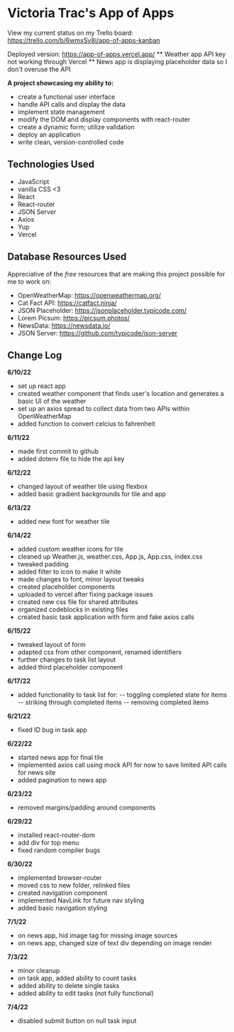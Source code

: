 # Victoria Trac's App of Apps

View my current status on my Trello board: https://trello.com/b/6wmxSy8i/app-of-apps-kanban

Deployed version: https://app-of-apps.vercel.app/
** Weather app API key not working through Vercel
** News app is displaying placeholder data so I don't overuse the API

**A project showcasing my ability to:**
- create a functional user interface
- handle API calls and display the data
- implement state management
- modify the DOM and display components with react-router
- create a dynamic form; utilize validation
- deploy an application
- write clean, version-controlled code

## Technologies Used
- JavaScript
- vanilla CSS <3
- React
- React-router
- JSON Server
- Axios
- Yup
- Vercel

## Database Resources Used
Appreciative of the *free* resources that are making this project possible for me to work on:
- OpenWeatherMap: https://openweathermap.org/
- Cat Fact API: https://catfact.ninja/
- JSON Placeholder: https://jsonplaceholder.typicode.com/
- Lorem Picsum: https://picsum.photos/
- NewsData: https://newsdata.io/
- JSON Server: https://github.com/typicode/json-server

## Change Log

**6/10/22**
- set up react app
- created weather component that finds user's location and generates a basic UI of the weather
- set up an axios spread to collect data from two APIs within OpenWeatherMap
- added function to convert celcius to fahrenheit

**6/11/22**
- made first commit to github
- added dotenv file to hide the api key

**6/12/22**
- changed layout of weather tile using flexbox
- added basic gradient backgrounds for tile and app

**6/13/22**
- added new font for weather tile

**6/14/22**
- added custom weather icons for tile
- cleaned up Weather.js, weather.css, App.js, App.css, index.css
- tweaked padding
- added filter to icon to make it white
- made changes to font, minor layout tweaks
- created placeholder components
- uploaded to vercel after fixing package issues
- created new css file for shared attributes
- organized codeblocks in existing files
- created basic task application with form and fake axios calls

**6/15/22**
- tweaked layout of form
- adapted css from other component, renamed identifiers
- further changes to task list layout
- added third placeholder component

**6/17/22**
- added functionality to task list for:
-- toggling completed state for items
-- striking through completed items
-- removing completed items

**6/21/22**
- fixed ID bug in task app

**6/22/22**
- started news app for final tile
- implemented axios call using mock API for now to save limited API calls for news site
- added pagination to news app

**6/23/22**
- removed margins/padding around components

**6/29/22**
- installed react-router-dom
- add div for top menu
- fixed random compiler bugs

**6/30/22**
- implemented browser-router
- moved css to new folder, relinked files
- created navigation component
- implemented NavLink for future nav styling
- added basic navigation styling

**7/1/22**
- on news app, hid image tag for missing image sources
- on news app, changed size of text div depending on image render

**7/3/22**
- minor cleanup
- on task app, added ability to count tasks
- added ability to delete single tasks
- added ability to edit tasks (not fully functional)

**7/4/22**
- disabled submit button on null task input


